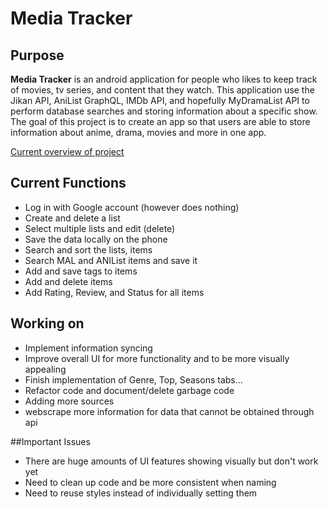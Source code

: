 # Media Tracker
## Purpose


**Media Tracker** is an android application for people who likes to keep track of movies, tv series, and content that
they watch. This application use the Jikan API, AniList GraphQL, IMDb API, and hopefully MyDramaList API to perform database searches
and storing information about a specific show. The goal of this project is to create an app so that users are able to
store information about anime, drama, movies and more in one app.

[Current overview of project](https://github.com/jimwei0620/MediaTracker-Android-/releases/tag/v.0.1)

## Current Functions

- Log in with Google account (however does nothing)
- Create and delete a list
- Select multiple lists and edit (delete)
- Save the data locally on the phone
- Search and sort the lists, items
- Search MAL and ANIList items and save it
- Add and save tags to items
- Add and delete items
- Add Rating, Review, and Status for all items

## Working on
- Implement information syncing
- Improve overall UI for more functionality and to be more visually appealing 
- Finish implementation of Genre, Top, Seasons tabs...
- Refactor code and document/delete garbage code
- Adding more sources
- webscrape more information for data that cannot be obtained through api

##Important Issues
- There are huge amounts of UI features showing visually but don't work yet
- Need to clean up code and be more consistent when naming
- Need to reuse styles instead of individually setting them



